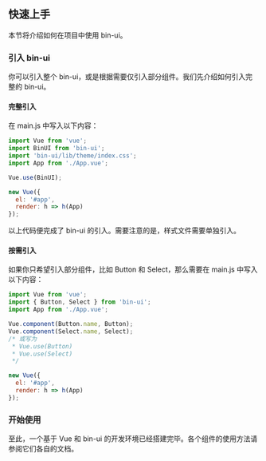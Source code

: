 ## 快速上手

本节将介绍如何在项目中使用 bin-ui。

### 引入 bin-ui

你可以引入整个 bin-ui，或是根据需要仅引入部分组件。我们先介绍如何引入完整的 bin-ui。

#### 完整引入

在 main.js 中写入以下内容：

```javascript
import Vue from 'vue';
import BinUI from 'bin-ui';
import 'bin-ui/lib/theme/index.css';
import App from './App.vue';

Vue.use(BinUI);

new Vue({
  el: '#app',
  render: h => h(App)
});
```

以上代码便完成了 bin-ui 的引入。需要注意的是，样式文件需要单独引入。

#### 按需引入

如果你只希望引入部分组件，比如 Button 和 Select，那么需要在 main.js 中写入以下内容：

```javascript
import Vue from 'vue';
import { Button, Select } from 'bin-ui';
import App from './App.vue';

Vue.component(Button.name, Button);
Vue.component(Select.name, Select);
/* 或写为
 * Vue.use(Button)
 * Vue.use(Select)
 */

new Vue({
  el: '#app',
  render: h => h(App)
});
```

### 开始使用

至此，一个基于 Vue 和 bin-ui 的开发环境已经搭建完毕。各个组件的使用方法请参阅它们各自的文档。

